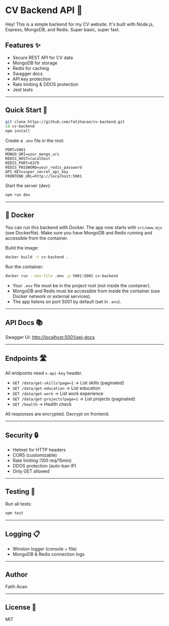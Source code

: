 # CV Backend API 🚀

Hey! This is a simple backend for my CV website. It's built with Node.js, Express, MongoDB, and Redis. Super basic, super fast.

## Features ✨

- Secure REST API for CV data
- MongoDB for storage
- Redis for caching
- Swagger docs
- API key protection
- Rate limiting & DDOS protection
- Jest tests

---

## Quick Start 🏁

```bash
git clone https://github.com/fatihacan/cv-backend.git
cd cv-backend
npm install
```

Create a `.env` file in the root:

```
PORT=5001
MONGO_URI=your_mongo_uri
REDIS_HOST=localhost
REDIS_PORT=6379
REDIS_PASSWORD=your_redis_password
API_KEY=super_secret_api_key
FRONTEND_URL=http://localhost:5001
```

Start the server (dev):

```bash
npm run dev
```

---

## 🐳 Docker

You can run this backend with Docker. The app now starts with `src/www.mjs` (see Dockerfile).
Make sure you have MongoDB and Redis running and accessible from the container.

Build the image:

```bash
docker build -t cv-backend .
```

Run the container:

```bash
docker run --env-file .env -p 5001:5001 cv-backend
```

- Your `.env` file must be in the project root (not inside the container).
- MongoDB and Redis must be accessible from inside the container (use Docker network or external services).
- The app listens on port 5001 by default (set in `.env`).

---

## API Docs 📚

Swagger UI: [http://localhost:5001/api-docs](http://localhost:5001/api-docs)

---

## Endpoints 🛣️

All endpoints need `x-api-key` header.

- `GET /data/get-skills?page=1` → List skills (paginated)
- `GET /data/get-education` → List education
- `GET /data/get-work` → List work experience
- `GET /data/get-projects?page=1` → List projects (paginated)
- `GET /health` → Health check

All responses are encrypted. Decrypt on frontend.

---

## Security 🔒

- Helmet for HTTP headers
- CORS (customizable)
- Rate limiting (100 req/15min)
- DDOS protection (auto-ban IP)
- Only GET allowed

---

## Testing 🧪

Run all tests:

```bash
npm test
```

---

## Logging 📋

- Winston logger (console + file)
- MongoDB & Redis connection logs

---

## Author

Fatih Acan

---

## License 🪪

MIT
